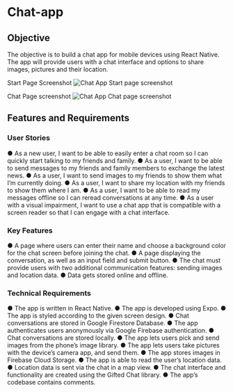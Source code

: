 # Chat-app

## Objective

The objective is to build a chat app for mobile devices using React Native. The app will provide users with a chat interface and options to share images, pictures and their location.

Start Page Screenshot
![Chat App Start page screenshot](https://user-images.githubusercontent.com/91124224/166722461-0256da0b-0a4b-4dc7-b406-529c594eb698.jpg)

Chat Page screenshot
![Chat App Chat page screenshot](https://user-images.githubusercontent.com/91124224/166722435-f85ddb6f-89fd-4e36-8998-0052db65e62b.jpg)

## Features and Requirements

### User Stories

● As a new user, I want to be able to easily enter a chat room so I can quickly start talking to my
friends and family.
● As a user, I want to be able to send messages to my friends and family members to exchange
the latest news.
● As a user, I want to send images to my friends to show them what I’m currently doing.
● As a user, I want to share my location with my friends to show them where I am.
● As a user, I want to be able to read my messages offline so I can reread conversations at any
time.
● As a user with a visual impairment, I want to use a chat app that is compatible with a screen
reader so that I can engage with a chat interface.

### Key Features

● A page where users can enter their name and choose a background color for the chat screen
before joining the chat.
● A page displaying the conversation, as well as an input field and submit button.
● The chat must provide users with two additional communication features: sending images
and location data.
● Data gets stored online and offline.

### Technical Requirements

● The app is written in React Native.
● The app is developed using Expo.
● The app is styled according to the given screen design.
● Chat conversations are stored in Google Firestore Database.
● The app authenticates users anonymously via Google Firebase authentication.
● Chat conversations are stored locally.
● The app lets users pick and send images from the phone’s image library.
● The app lets users take pictures with the device’s camera app, and send them.
● The app stores images in Firebase Cloud Storage.
● The app is able to read the user’s location data.
● Location data is sent via the chat in a map view.
● The chat interface and functionality are created using the Gifted Chat library.
● The app’s codebase contains comments.
